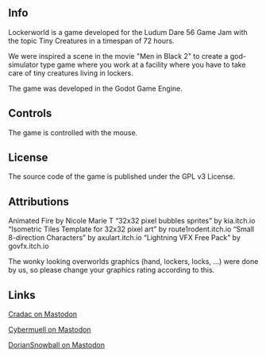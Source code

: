 ## Info

Lockerworld is a game developed for the Ludum Dare 56 Game Jam with the topic Tiny Creatures in a timespan of 72 hours.

We were inspired a scene in the movie "Men in Black 2" to create a god-simulator type game where you work at a facility where you have to take care of tiny creatures living in lockers.

The game was developed in the Godot Game Engine.

## Controls

The game is controlled with the mouse.

## License

The source code of the game is published under the GPL v3 License.

## Attributions

Animated Fire by Nicole Marie T
“32x32 pixel bubbles sprites” by kia.itch.io
“Isometric Tiles Template for 32x32 pixel art” by route1rodent.itch.io
“Small 8-direction Characters” by axulart.itch.io
“Lightning VFX Free Pack” by govfx.itch.io

The wonky looking overworlds graphics (hand, lockers, locks, ...) were done by us, so please change your graphics rating according to this.

## Links

[Cradac on Mastodon](https://dice.camp/@cradac)

[Cybermuell on Mastodon](https://frameperfect.space/@cybermuell)

[DorianSnowball on Mastodon](https://frameperfect.space/@DorianSnowball)
